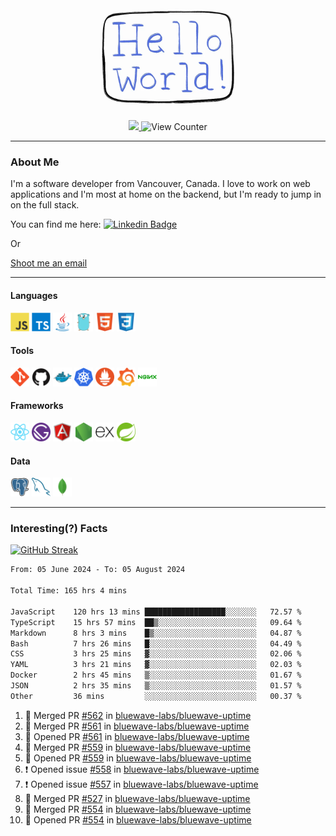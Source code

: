 <div align="center">
    <img src="./img/hello_world.webp" height="200px" width="">
    <div>
        <a href="https://www.linkedin.com/in/ajhollid">
            <img src="https://img.shields.io/badge/LinkedIn-blue"/>
        </a>
        <img src="https://komarev.com/ghpvc/?username=ajhollid&color=yellow" alt="View Counter">
    </div>
</div>

---

### About Me

I'm a software developer from Vancouver, Canada. I love to work on web applications and I'm most at home on the backend, but I'm ready to jump in on the full stack.

You can find me here: [![Linkedin Badge](https://img.shields.io/badge/-ajhollid-blue?style=flat&logo=Linkedin&logoColor=white)](https://www.linkedin.com/in/ajhollid)

Or

[Shoot me an email](mailto:ajhollid@gmail.com)

---

#### Languages

<div>
    <img src="./img/devicons/javascript-original.svg" width=30 height=30 alt="JavaScript">
    <img src="/img/devicons/typescript-original.svg" width=30 height=30 alt="TypeScript">
    <img src="./img/devicons/java-original.svg" width=30 height=30 alt="Java">
    <img src="./img/devicons/go-original.svg" width=30 height=30 alt="Golang">
    <img src="./img/devicons/html5-original.svg" width=30 height=30 alt="HTML 5">
    <img src="./img/devicons/css3-original.svg" width=30 height=30 alt="CSS 3">
</div>

#### Tools

<div>
    <img src="./img/devicons/git-original.svg" width=30 height=30 alt="Git">
    <img src="./img/devicons/github-original.svg" width=30 height=30 alt="Github">
    <img src="./img/devicons/docker-original.svg" width=30 
    height=30 alt="Docker">
    <img src="./img/devicons/kubernetes-original.svg" width=30 height=30 alt="K8">
    <img src="./img/devicons/prometheus-original.svg" width=30 height=30 alt="Prometheus">
    <img src="./img/devicons/grafana-original.svg" width=30 height=30 alt="Grafana">
    <img src="./img/devicons/nginx-original.svg" width=30 height=30 alt="Nginx">
</div>

#### Frameworks

<div>
    <img src="./img/devicons/react-original.svg" width=30 height=30 alt="React">
    <img src="./img/devicons/gatsby-original.svg" width=30 height=30 alt="Gatsby">
    <img src="./img/devicons/angularjs-original.svg" width=30 height=30 alt="AngularJS">
    <img src="./img/devicons/nodejs-original.svg" width=30 height=30 alt="NodeJS">
    <img src="./img/devicons/express-original.svg" width=30 height=30 alt="Express">
    <img src="./img/devicons/spring-original.svg" width=30 height=30 alt="Spring">
</div>

#### Data

<div>
    <img src="./img/devicons/postgresql-original.svg" width=30 height=30 alt="Postgresql">
    <img src="./img/devicons/mysql-original.svg" width=30 height=30 alt="Mysql">
    <img src="./img/devicons/mongodb-original.svg" width=30 height=30 alt="MongoDB">
</div>

---

### Interesting(?) Facts

[![GitHub Streak](http://github-readme-streak-stats.herokuapp.com?user=ajhollid)](https://git.io/streak-stats)

 <!--START_SECTION:waka-->

```txt
From: 05 June 2024 - To: 05 August 2024

Total Time: 165 hrs 4 mins

JavaScript    120 hrs 13 mins ██████████████████░░░░░░░   72.57 %
TypeScript    15 hrs 57 mins  ██▒░░░░░░░░░░░░░░░░░░░░░░   09.64 %
Markdown      8 hrs 3 mins    █▒░░░░░░░░░░░░░░░░░░░░░░░   04.87 %
Bash          7 hrs 26 mins   █░░░░░░░░░░░░░░░░░░░░░░░░   04.49 %
CSS           3 hrs 25 mins   ▓░░░░░░░░░░░░░░░░░░░░░░░░   02.06 %
YAML          3 hrs 21 mins   ▓░░░░░░░░░░░░░░░░░░░░░░░░   02.03 %
Docker        2 hrs 45 mins   ▒░░░░░░░░░░░░░░░░░░░░░░░░   01.67 %
JSON          2 hrs 35 mins   ▒░░░░░░░░░░░░░░░░░░░░░░░░   01.57 %
Other         36 mins         ░░░░░░░░░░░░░░░░░░░░░░░░░   00.37 %
```

<!--END_SECTION:waka-->


<!--START_SECTION:activity-->
1. 🎉 Merged PR [#562](https://github.com/bluewave-labs/bluewave-uptime/pull/562) in [bluewave-labs/bluewave-uptime](https://github.com/bluewave-labs/bluewave-uptime)
2. 🎉 Merged PR [#561](https://github.com/bluewave-labs/bluewave-uptime/pull/561) in [bluewave-labs/bluewave-uptime](https://github.com/bluewave-labs/bluewave-uptime)
3. 💪 Opened PR [#561](https://github.com/bluewave-labs/bluewave-uptime/pull/561) in [bluewave-labs/bluewave-uptime](https://github.com/bluewave-labs/bluewave-uptime)
4. 🎉 Merged PR [#559](https://github.com/bluewave-labs/bluewave-uptime/pull/559) in [bluewave-labs/bluewave-uptime](https://github.com/bluewave-labs/bluewave-uptime)
5. 💪 Opened PR [#559](https://github.com/bluewave-labs/bluewave-uptime/pull/559) in [bluewave-labs/bluewave-uptime](https://github.com/bluewave-labs/bluewave-uptime)
6. ❗ Opened issue [#558](https://github.com/bluewave-labs/bluewave-uptime/issues/558) in [bluewave-labs/bluewave-uptime](https://github.com/bluewave-labs/bluewave-uptime)
7. ❗ Opened issue [#557](https://github.com/bluewave-labs/bluewave-uptime/issues/557) in [bluewave-labs/bluewave-uptime](https://github.com/bluewave-labs/bluewave-uptime)
8. 🎉 Merged PR [#527](https://github.com/bluewave-labs/bluewave-uptime/pull/527) in [bluewave-labs/bluewave-uptime](https://github.com/bluewave-labs/bluewave-uptime)
9. 🎉 Merged PR [#554](https://github.com/bluewave-labs/bluewave-uptime/pull/554) in [bluewave-labs/bluewave-uptime](https://github.com/bluewave-labs/bluewave-uptime)
10. 💪 Opened PR [#554](https://github.com/bluewave-labs/bluewave-uptime/pull/554) in [bluewave-labs/bluewave-uptime](https://github.com/bluewave-labs/bluewave-uptime)
<!--END_SECTION:activity-->
